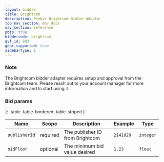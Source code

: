 ```yaml
---
layout: bidder
title: Brightcom
description: Prebid Brightcom Bidder Adaptor
top_nav_section: dev_docs
nav_section: reference
pbjs: true
biddercode: brightcom
gvl_id: 883
gdpr_supported: true
sidebarType: 1
---
```


### Note

The Brightcom bidder adapter requires setup and approval from the Brightcom team. Please reach out to your account manager for more information and to start using it.

### Bid params

{: .table .table-bordered .table-striped }

| Name | Scope | Description | Example | Type |
| ---- | ----- | ----------- | ------- | ---- |
| `publisherId`       | required | The publisher ID from Brightcom | `2141020` | `integer` |
| `bidFloor`    | optional | The minimum bid value desired      | `1.23`  | `float` |
